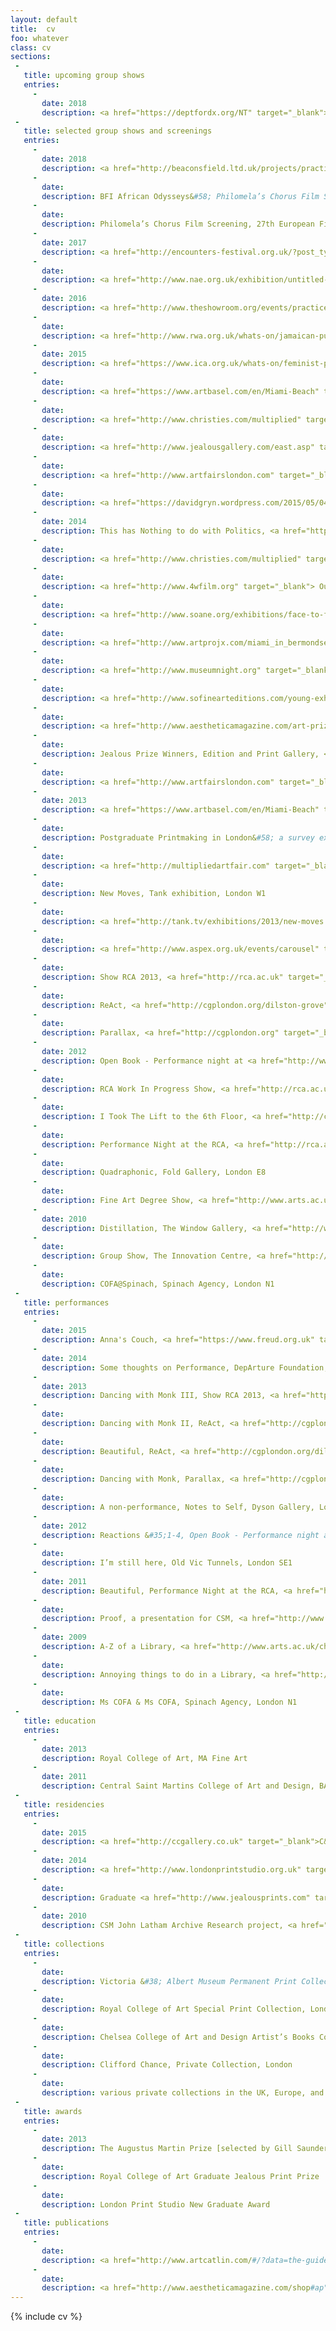 ```yaml
---
layout: default
title:  cv
foo: whatever
class: cv
sections:
 - 
   title: upcoming group shows
   entries:
     -
       date: 2018
       description: <a href="https://deptfordx.org/NT" target="_blank">NT</a> @ <a href="https://deptfordx.org" target="_blank">Deptford X Festival 2018</a>, London SE8 
 - 
   title: selected group shows and screenings
   entries:
     -
       date: 2018
       description: <a href="http://beaconsfield.ltd.uk/projects/practice-in-dialogue/" target="_blank">In whose eyes?</a> <a href="http://beaconsfield.ltd.uk" target="_blank">Beaconsfield Gallery</a>, London SE11   
     -
       date:
       description: BFI African Odysseys&#58; Philomela’s Chorus Film Screening, <a href="https://whatson.bfi.org.uk/" target="_blank">BFI</a>, London, SE1   
     -
       date:
       description: Philomela’s Chorus Film Screening, 27th European Film Festival, Kenya 
     -
       date: 2017
       description: <a href="http://encounters-festival.org.uk/?post_type=events&p=10190" target="_blank">Philomela’s Chorus' Short Film screening</a>, <a href="http://encounters-festival.org.uk/" target="_blank"> Encounters Film Festival</a>, Bristol BS1
     -
       date: 
       description: <a href="http://www.nae.org.uk/exhibition/untitled-art-on-the-conditions-of-our/114" target="_blank">UNTITLED&#58; art on the conditions of our time</a>, <a href="http://www.nae.org.uk" target="_blank">New Art Exchange</a>, Nottingham NG7
     -
       date: 2016
       description: <a href="http://www.theshowroom.org/events/practice-in-dialogue" target="_blank">We all have a problem with representation</a>, <a href="http://www.theshowroom.org" target="_blank">The Showroom</a>, London NW8   
     -
       date: 
       description: <a href="http://www.rwa.org.uk/whats-on/jamaican-pulse-art-and-politics-jamaica-and-diaspora" target="_blank">Jamaican Pulse</a>, <a href="http://www.rwa.org.uk" target="_blank">RWA</a>, Bristol BS8   
     -
       date: 2015
       description: <a href="https://www.ica.org.uk/whats-on/feminist-practices-dialogue" target="_blank">We are Anti-Capiphallisists</a>, <a href="https://www.ica.org.uk" target="_blank">ICA</a>, London SW1
     -
       date: 
       description: <a href="https://www.artbasel.com/en/Miami-Beach" target="_blank">Art Basel</a>&nbsp;Miami Beach Film Programme, Miami, as part of <a href="http://www.artprojx.com" target="_blank">Artprojx</a>, USA
     - 
       date:
       description: <a href="http://www.christies.com/multiplied" target="_blank">Multiplied 2015</a>, Christies, London SW7
     - 
       date:
       description: <a href="http://www.jealousgallery.com/east.asp" target="_blank">Jealous Prize Winners</a> 2015, <a href="http://www.jealousgallery.com" target="_blank">Jealous East</a>, London EC2A
     - 
       date:
       description: <a href="http://www.artfairslondon.com" target="_blank">Art15 London</a>, Kensington Olympia, London W14
     -
       date:
       description: <a href="https://davidgryn.wordpress.com/2015/05/04/the-miami-moscow-and-bermondsey-film-selections-artists-sound-of-film-moscow-16-may-2015/" target="_blank"> Night of the Museums</a>, Moscow, as part of <a href="http://www.artprojx.com/nowandnext.html" target="_blank">Artprojx</a>, Russia
     - 
       date: 2014
       description: This has Nothing to do with Politics, <a href="http://functionroom.co" target="_blank">The Function Room</a>, London NW1
     - 
       date:
       description: <a href="http://www.christies.com/multiplied" target="_blank">Multiplied 2014</a>, Christies, London SW7
     -
       date:
       description: <a href="http://www.4wfilm.org" target="_blank"> Outcasting&#58; Fourth Wall Artist’s Moving Image Festival</a>, Cardiff [various locations]
     -
       date:
       description: <a href="http://www.soane.org/exhibitions/face-to-face-british-portrait-prints-from-the-clifford-chance-art-collectio" target="_blank">Face to Face</a>, <a href="http://www.soane.org" target="_blank">Sir John Soane's Museum</a>, London WC2A
     -
       date:
       description: <a href="http://www.artprojx.com/miami_in_bermondsey.html" target="_blank"> The Miami and Moscow Film Selections</a>, <a href="http://bermondseyproject.com/project/the-miami-and-moscow-film-selections-artist-sound-of-film" target="_blank"> Bermondsey Projects</a>, London SE1
     - 
       date:
       description: <a href="http://www.museumnight.org" target="_blank"> Night of the Museums</a>, Moscow, as part of <a href="http://www.artprojx.com/MoscowMuseumNight.html" target="_blank">Artprojx</a>, Russia
     -
       date:
       description: <a href="http://www.sofinearteditions.com/young-exhibition/" target="_blank">Young</a> Exhibition, <a href="http://www.sofinearteditions.com" target="_blank">SO Fine Art Editions</a>, Ireland
     - 
       date:
       description: <a href="http://www.aestheticamagazine.com/art-prize-exhibition" target="_blank">Aesthetica Art Prize 2014</a>, York St. Mary’s, York YO1
     -
       date:
       description: Jealous Prize Winners, Edition and Print Gallery, <a href="http://www.saatchigallery.com" target="_blank">Saatchi Gallery</a>, London SW3
     - 
       date:
       description: <a href="http://www.artfairslondon.com" target="_blank">Art14 London</a>, Kensington Olympia, London W14
     -
       date: 2013
       description: <a href="https://www.artbasel.com/en/Miami-Beach" target="_blank">Art Basel</a>&nbsp;Miami Beach Film Programme, Miami, as part of <a href="http://www.artprojx.com" target="_blank">Artprojx</a>, USA
     - 
       date: 
       description: Postgraduate Printmaking in London&#58; a survey exhibition, Clifford Chance, London
     - 
       date: 
       description: <a href="http://multipliedartfair.com" target="_blank">Multiplied 2013</a>, Christies, London SW7 
     - 
       date:
       description: New Moves, Tank exhibition, London W1
     - 
       date:
       description: <a href="http://tank.tv/exhibitions/2013/new-moves.aspx" target="_blank">New Moves</a>, tank.tv, online
     - 
       date:
       description: <a href="http://www.aspex.org.uk/events/carousel" target="_blank">Carousel</a>, <a href="http://www.aspex.org.uk" target="_blank">Aspex Galley</a>, Portsmouth
     - 
       date: 
       description: Show RCA 2013, <a href="http://rca.ac.uk" target="_blank">Royal College of Art</a>, Battersea, London SW11
     - 
       date:
       description: ReAct, <a href="http://cgplondon.org/dilston-grove" target="_blank">Dilston Grove</a>, London SE16
     - 
       date:
       description: Parallax, <a href="http://cgplondon.org" target="_blank">Cafe Gallery</a>, London SE16
     - 
       date: 2012
       description: Open Book - Performance night at <a href="http://www.testbed1.com" target="_blank">Testbed1</a>, London SW11
     - 
       date:
       description: RCA Work In Progress Show, <a href="http://rca.ac.uk" target="_blank">Royal College of Art</a>, Battersea, London SW11
     - 
       date:
       description: I Took The Lift to the 6th Floor, <a href="http://cgplondon.org" target="_blank">Cafe Gallery</a>, London SE16
     - 
       date:
       description: Performance Night at the RCA, <a href="http://rca.ac.uk" target="_blank">Royal College of Art</a>, Battersea, London SW11
     - 
       date:
       description: Quadraphonic, Fold Gallery, London E8
     - 
       date:
       description: Fine Art Degree Show, <a href="http://www.arts.ac.uk/csm/" target="_blank">Central Saint Martins</a>, London WC2
     - 
       date: 2010
       description: Distillation, The Window Gallery, <a href="http://www.arts.ac.uk/csm/" target="_blank">Central Saint Martins</a>, London
     - 
       date:
       description: Group Show, The Innovation Centre, <a href="http://www.arts.ac.uk/csm/" target="_blank">Central Saint Martins</a>, London WC2
     - 
       date: 
       description: COFA@Spinach, Spinach Agency, London N1
 - 
   title: performances
   entries:
     - 
       date: 2015
       description: Anna's Couch, <a href="https://www.freud.org.uk" target="_blank">The Freud Museum</a>, London NW3
     - 
       date: 2014
       description: Some thoughts on Performance, DepArture Foundation, London EC3V
     - 
       date: 2013
       description: Dancing with Monk III, Show RCA 2013, <a href="http://rca.ac.uk" target="_blank">Royal College of Art</a>, Battersea, London SW11
     - 
       date:
       description: Dancing with Monk II, ReAct, <a href="http://cgplondon.org/dilston-grove" target="_blank">Dilston Grove</a>, London SE16
     - 
       date:
       description: Beautiful, ReAct, <a href="http://cgplondon.org/dilston-grove" target="_blank">Dilston Grove</a>, London SE16
     - 
       date:
       description: Dancing with Monk, Parallax, <a href="http://cgplondon.org" target="_blank">Cafe Gallery</a>, London SE16
     - 
       date:
       description: A non-performance, Notes to Self, Dyson Gallery, London SW11
     - 
       date: 2012
       description: Reactions &#35;1-4, Open Book - Performance night at <a href="http://www.testbed1.com" target="_blank">Testbed1</a>, London SW11
     - 
       date:
       description: I’m still here, Old Vic Tunnels, London SE1
     - 
       date: 2011
       description: Beautiful, Performance Night at the RCA, <a href="http://rca.ac.uk" target="_blank">Royal College of Art</a>, Battersea, London SW11
     - 
       date:
       description: Proof, a presentation for CSM, <a href="http://www.arts.ac.uk/csm/" target="_blank">Central Saint Martins</a>, London WC2
     - 
       date: 2009
       description: A-Z of a Library, <a href="http://www.arts.ac.uk/chelsea/" target="_blank">Chelsea College of Art and Design</a>, London SW1
     - 
       date:
       description: Annoying things to do in a Library, <a href="http://www.arts.ac.uk/chelsea/" target="_blank">Chelsea College of Art and Design</a>, London SW1
     - 
       date:
       description: Ms COFA & Ms COFA, Spinach Agency, London N1
 - 
   title: education 
   entries:
     - 
       date: 2013
       description: Royal College of Art, MA Fine Art
     - 
       date: 2011
       description: Central Saint Martins College of Art and Design, BA [Hons] Fine Art       
 - 
   title: residencies
   entries:
     - 
       date: 2015
       description: <a href="http://ccgallery.co.uk" target="_blank">C&C Gallery</a> residency
     - 
       date: 2014
       description: <a href="http://www.londonprintstudio.org.uk" target="_blank">London Print Studio</a> New Graduate Award residency
     - 
       date: 
       description: Graduate <a href="http://www.jealousprints.com" target="_blank">Jealous Print</a> Prize residency
     - 
       date: 2010
       description: CSM John Latham Archive Research project, <a href="http://flattimeho.org.uk" target="_blank">Flat Time House</a>, London SE1
 - 
   title: collections
   entries:
     - 
       date:
       description: Victoria &#38; Albert Museum Permanent Print Collection, London
     - 
       date:
       description: Royal College of Art Special Print Collection, London
     - 
       date:
       description: Chelsea College of Art and Design Artist’s Books Collection [as COFA], London
     -
       date:
       description: Clifford Chance, Private Collection, London
     -
       date:
       description: various private collections in the UK, Europe, and the US
 - 
   title: awards 
   entries:
     - 
       date: 2013
       description: The Augustus Martin Prize [selected by Gill Saunders]
     - 
       date: 
       description: Royal College of Art Graduate Jealous Print Prize
     - 
       date: 
       description: London Print Studio New Graduate Award
 - 
   title: publications 
   entries:
     - 
       date: 
       description: <a href="http://www.artcatlin.com/#/?data=the-guide" target="_blank">The Catlin Guide</a> 2014
     - 
       date: 
       description: <a href="http://www.aestheticamagazine.com/shop#ap" target="_blank"> Aesthetica Anthology</a> 2013/14
---
```



{% include cv %}
